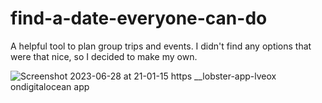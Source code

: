 # find-a-date-everyone-can-do
A helpful tool to plan group trips and events. I didn't find any options that were that nice, so I decided to make my own.

![Screenshot 2023-06-28 at 21-01-15 https __lobster-app-lveox ondigitalocean app](https://github.com/hectorbennett/find-a-date-everyone-can-do/assets/23317027/93c2ad73-c8c1-4831-ab2b-0d1d807c992d)
